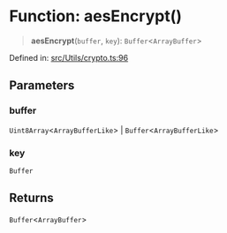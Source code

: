 # Function: aesEncrypt()

> **aesEncrypt**(`buffer`, `key`): `Buffer`\<`ArrayBuffer`\>

Defined in: [src/Utils/crypto.ts:96](https://github.com/Fokusdotid/bail/blob/0fe6346a5ff68a74eb71890335c982b44e2da604/src/Utils/crypto.ts#L96)

## Parameters

### buffer

`Uint8Array`\<`ArrayBufferLike`\> | `Buffer`\<`ArrayBufferLike`\>

### key

`Buffer`

## Returns

`Buffer`\<`ArrayBuffer`\>
